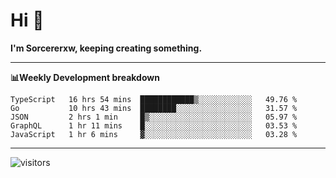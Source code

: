 # Hi 👋

**I'm Sorcererxw, keeping creating something.**

---

**📊Weekly Development breakdown**

<!--START_SECTION:waka-->
```text
TypeScript   16 hrs 54 mins  ████████████▒░░░░░░░░░░░░   49.76 % 
Go           10 hrs 43 mins  ████████░░░░░░░░░░░░░░░░░   31.57 % 
JSON         2 hrs 1 min     █▒░░░░░░░░░░░░░░░░░░░░░░░   05.97 % 
GraphQL      1 hr 11 mins    █░░░░░░░░░░░░░░░░░░░░░░░░   03.53 % 
JavaScript   1 hr 6 mins     ▓░░░░░░░░░░░░░░░░░░░░░░░░   03.28 % 
```
<!--END_SECTION:waka-->

---

![visitors](https://visitor-badge.glitch.me/badge?page_id=sorcererxw.sorcererx)